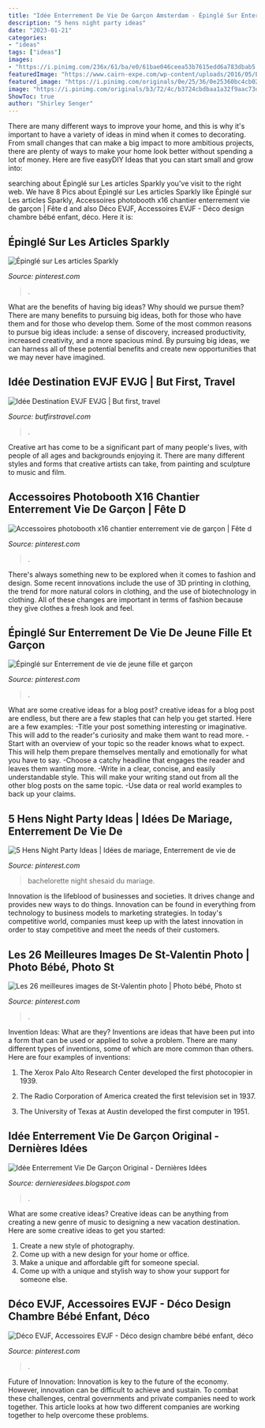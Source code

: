 ```yaml
---
title: "Idée Enterrement De Vie De Garçon Amsterdam - Épinglé Sur Enterrement De Vie De Jeune Fille Et Garçon"
description: "5 hens night party ideas"
date: "2023-01-21"
categories:
- "ideas"
tags: ["ideas"]
images:
- "https://i.pinimg.com/236x/61/ba/e0/61bae046ceea53b7615edd6a783dbab5.jpg?nii=t"
featuredImage: "https://www.cairn-expe.com/wp-content/uploads/2016/05/EVG-à-NICE.jpg"
featured_image: "https://i.pinimg.com/originals/0e/25/36/0e25360bc4cb02af01c01f184810710b.jpg"
image: "https://i.pinimg.com/originals/b3/72/4c/b3724cbdbaa1a32f9aac73dac3aa35b6.jpg"
ShowToc: true
author: "Shirley Senger"
---
```



There are many different ways to improve your home, and this is why it's important to have a variety of ideas in mind when it comes to decorating. From small changes that can make a big impact to more ambitious projects, there are plenty of ways to make your home look better without spending a lot of money. Here are five easyDIY Ideas that you can start small and grow into: 

	

		
searching about Épinglé sur Les articles Sparkly you've visit to the right web. We have 8 Pics about Épinglé sur Les articles Sparkly like Épinglé sur Les articles Sparkly, Accessoires photobooth x16 chantier enterrement vie de garçon | Fête d and also Déco EVJF, Accessoires EVJF - Déco design chambre bébé enfant, déco. Here it is:
		
    
## Épinglé Sur Les Articles Sparkly

<img loading=lazy src="https://i.pinimg.com/originals/b3/72/4c/b3724cbdbaa1a32f9aac73dac3aa35b6.jpg" onerror="this.onerror=null;this.src='https://tse4.mm.bing.net/th?id=OIP.xXFm4zgbbpScuf4y3gbZPgHaLF&amp;pid=15.1';" alt="Épinglé sur Les articles Sparkly">

_Source: pinterest.com_

>. 

	

What are the benefits of having big ideas? Why should we pursue them?
There are many benefits to pursuing big ideas, both for those who have them and for those who develop them. Some of the most common reasons to pursue big ideas include: a sense of discovery, increased productivity, increased creativity, and a more spacious mind. By pursuing big ideas, we can harness all of these potential benefits and create new opportunities that we may never have imagined.

    
## Idée Destination EVJF EVJG | But First, Travel

<img loading=lazy src="https://static.wixstatic.com/media/a14582_823bb4fd61df4efba721bb68140e4b05~mv2_d_3000_2000_s_2.png/v1/fit/w_1000%2Ch_1000%2Cal_c/file.png" onerror="this.onerror=null;this.src='https://tse2.mm.bing.net/th?id=OIP.mdvJZcjHOf4SO9ZJngC4ewHaE7&amp;pid=15.1';" alt="Idée Destination EVJF EVJG | But first, travel">

_Source: butfirstravel.com_

>. 

	

Creative art has come to be a significant part of many people's lives, with people of all ages and backgrounds enjoying it. There are many different styles and forms that creative artists can take, from painting and sculpture to music and film.

    
## Accessoires Photobooth X16 Chantier Enterrement Vie De Garçon | Fête D

<img loading=lazy src="https://i.pinimg.com/236x/61/ba/e0/61bae046ceea53b7615edd6a783dbab5.jpg?nii=t" onerror="this.onerror=null;this.src='https://tse2.mm.bing.net/th?id=OIP.QfQAr8e6vQwURG20Ucl-dgAAAA&amp;pid=15.1';" alt="Accessoires photobooth x16 chantier enterrement vie de garçon | Fête d">

_Source: pinterest.com_

>. 

	

There's always something new to be explored when it comes to fashion and design. Some recent innovations include the use of 3D printing in clothing, the trend for more natural colors in clothing, and the use of biotechnology in clothing. All of these changes are important in terms of fashion because they give clothes a fresh look and feel.

    
## Épinglé Sur Enterrement De Vie De Jeune Fille Et Garçon

<img loading=lazy src="https://i.pinimg.com/originals/e2/81/9d/e2819d4bb67512c11307adad6e05cc79.jpg" onerror="this.onerror=null;this.src='https://tse2.mm.bing.net/th?id=OIP.tA2KEve-put7eAy9kX9G8AHaLK&amp;pid=15.1';" alt="Épinglé sur Enterrement de vie de jeune fille et garçon">

_Source: pinterest.com_

>. 

	

What are some creative ideas for a blog post?
creative ideas for a blog post are endless, but there are a few staples that can help you get started. Here are a few examples: 
-Title your post something interesting or imaginative. This will add to the reader's curiosity and make them want to read more. 
-Start with an overview of your topic so the reader knows what to expect. This will help them prepare themselves mentally and emotionally for what you have to say. 
-Choose a catchy headline that engages the reader and leaves them wanting more. 
-Write in a clear, concise, and easily understandable style. This will make your writing stand out from all the other blog posts on the same topic. 
-Use data or real world examples to back up your claims.

    
## 5 Hens Night Party Ideas | Idées De Mariage, Enterrement De Vie De

<img loading=lazy src="https://i.pinimg.com/originals/0e/25/36/0e25360bc4cb02af01c01f184810710b.jpg" onerror="this.onerror=null;this.src='https://tse2.mm.bing.net/th?id=OIP.zlzpzsG4pN-Zsh_MNnF3lAAAAA&amp;pid=15.1';" alt="5 Hens Night Party Ideas | Idées de mariage, Enterrement de vie de">

_Source: pinterest.com_

>bachelorette night shesaid du mariage. 

	

Innovation is the lifeblood of businesses and societies. It drives change and provides new ways to do things. Innovation can be found in everything from technology to business models to marketing strategies. In today's competitive world, companies must keep up with the latest innovation in order to stay competitive and meet the needs of their customers.

    
## Les 26 Meilleures Images De St-Valentin Photo | Photo Bébé, Photo St

<img loading=lazy src="https://i.pinimg.com/474x/d0/e4/26/d0e426efa60b8ee809a6992a4254ff43.jpg" onerror="this.onerror=null;this.src='https://tse3.mm.bing.net/th?id=OIP.bw7eQpJD_v4GNTNCgIIVAQAAAA&amp;pid=15.1';" alt="Les 26 meilleures images de St-Valentin photo | Photo bébé, Photo st">

_Source: pinterest.com_

>. 

	

Invention Ideas: What are they?
Inventions are ideas that have been put into a form that can be used or applied to solve a problem. There are many different types of inventions, some of which are more common than others. Here are four examples of inventions:
1. The Xerox Palo Alto Research Center developed the first photocopier in 1939.

2. The Radio Corporation of America created the first television set in 1937.

3. The University of Texas at Austin developed the first computer in 1951.


    
## Idée Enterrement Vie De Garçon Original - Dernières Idées

<img loading=lazy src="https://www.cairn-expe.com/wp-content/uploads/2016/05/EVG-à-NICE.jpg" onerror="this.onerror=null;this.src='https://tse4.mm.bing.net/th?id=OIP.k-WBHpqHVcxBFk8R-4iFdgHaEB&amp;pid=15.1';" alt="Idée Enterrement Vie De Garçon Original - Dernières Idées">

_Source: dernieresidees.blogspot.com_

>. 

	

What are some creative ideas?
Creative ideas can be anything from creating a new genre of music to designing a new vacation destination. Here are some creative ideas to get you started: 
1. Create a new style of photography.
2. Come up with a new design for your home or office.
3. Make a unique and affordable gift for someone special.
4. Come up with a unique and stylish way to show your support for someone else.

    
## Déco EVJF, Accessoires EVJF - Déco Design Chambre Bébé Enfant, Déco

<img loading=lazy src="https://i.pinimg.com/736x/7f/62/f7/7f62f7d798261459a31366eaa0cff283.jpg" onerror="this.onerror=null;this.src='https://tse4.mm.bing.net/th?id=OIP.d9zXmQPNw1kFYT6erqni1wHaHa&amp;pid=15.1';" alt="Déco EVJF, Accessoires EVJF - Déco design chambre bébé enfant, déco">

_Source: pinterest.com_

>. 

	

Future of Innovation:
Innovation is key to the future of the economy. However, innovation can be difficult to achieve and sustain. To combat these challenges, central governments and private companies need to work together. This article looks at how two different companies are working together to help overcome these problems.

